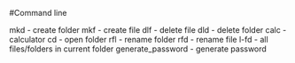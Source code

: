 #Command line

mkd - create folder
mkf - create file
dlf - delete file
dld - delete folder
calc - calculator
cd - open folder
rfl - rename folder
rfd - rename file
l-fd - all files/folders in current folder
generate_password - generate password
